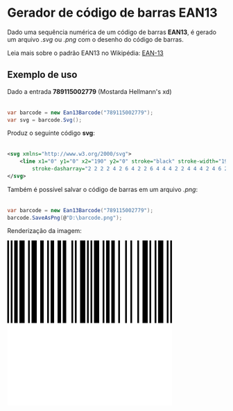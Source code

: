 # Gerador de código de barras EAN13

Dado uma sequência numérica de um código de barras **EAN13**, é gerado um arquivo *.svg* ou *.png* com o desenho do código de barras.

Leia mais sobre o padrão EAN13 no Wikipédia: [EAN-13](https://pt.wikipedia.org/wiki/EAN-13)


## Exemplo de uso

Dado a entrada **789115002779** (Mostarda Hellmann's xd)
```csharp

var barcode = new Ean13Barcode("789115002779");
var svg = barcode.Svg();

```

Produz o seguinte código **svg**:
```svg

<svg xmlns="http://www.w3.org/2000/svg">
    <line x1="0" y1="0" x2="190" y2="0" stroke="black" stroke-width="190"
        stroke-dasharray="2 2 2 2 4 2 6 4 2 2 6 4 4 4 2 2 4 4 4 2 4 6 2 2 2 4 6 2 2 2 2 2 6 4 2 2 4 2 4 4 2 6 2 4 2 6 2 4 6 2 2 4 2 2 6 4 2 2" />
</svg>

```

Também é possível salvar o código de barras em um arquivo *.png*:

```csharp

var barcode = new Ean13Barcode("789115002779");
barcode.SaveAsPng(@"D:\barcode.png");

```

Renderização da imagem:

![Mostarda Hellmann's - 7891150027794](https://raw.githubusercontent.com/altair-sossai/ean13-generator/main/Samples/7891150027794.svg)

